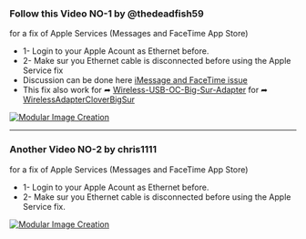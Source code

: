 ### Follow this Video NO-1 by @thedeadfish59
for a fix of Apple Services (Messages and FaceTime App Store)
- 1- Login to your Apple Acount as Ethernet before.
- 2- Make sur you Ethernet cable is disconnected before using the Apple Service fix
- Discussion can be done here [iMessage and FaceTime issue](https://github.com/chris1111/Wireless-USB-Big-Sur-Adapter/discussions/300?sort=new)
- This fix also work for ➦ [Wireless-USB-OC-Big-Sur-Adapter](https://github.com/chris1111/Wireless-USB-OC-Big-Sur-Adapter) for ➦ [WirelessAdapterCloverBigSur](https://github.com/chris1111/WirelessAdapterCloverBigSur)

[![Modular Image Creation](https://github.com/chris1111/Wireless-USB-Big-Sur-Adapter/assets/6248794/4eccb0c9-d0cf-4d06-943e-4b8346155b82)](https://www.youtube.com/watch?v=xPyW-DwQha8)

------------------------------------------------------

### Another Video NO-2 by chris1111
for a fix of Apple Services (Messages and FaceTime App Store)
- 1- Login to your Apple Acount as Ethernet before.
- 2- Make sur you Ethernet cable is disconnected before using the Apple Service fix.


[![Modular Image Creation](https://github.com/chris1111/Wireless-USB-Big-Sur-Adapter/assets/6248794/4eccb0c9-d0cf-4d06-943e-4b8346155b82)](https://github.com/chris1111/Wireless-USB-Big-Sur-Adapter/assets/6248794/b653fbe7-f3d0-4c88-b0f0-b85b4a37600f)

